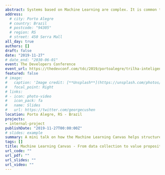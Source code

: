 ```yaml
---
abstract: Systems based on Machine Learning are complex. It is common to observe that some models do not solve the problems they should solve and end up not being used in practice. The Machine Learning Canvas aims to gather the main information for Machine Learning projects. In this mini talk, we are going to explore what this path is from collecting data to generating value. November 2019, The Developer's Conference, Porto Alegre - RS, Brazil.
address:
  # city: Porto Alegre
  # country: Brazil
  # postcode: "94305"
  # region: RS
  # street: 450 Serra Mall
all_day: true
authors: []
draft: false
date: "2019-11-27"
# date_end: "2030-06-01"
event: The Developers Conference
event_url: https://thedevconf.com/tdc/2019/portoalegre/trilha-inteligencia-artificial
featured: false
# image:
#   caption: 'Image credit: [**Unsplash**](https://unsplash.com/photos/bzdhc5b3Bxs)'
#   focal_point: Right
# links:
# - icon: photo-video
#   icon_pack: fa
#   name: Slides
#   url: https://twitter.com/georgecushen
location: Porto Alegre, RS - Brazil
projects:
- internal-project
publishDate: "2019-11-27T00:00:00Z"
# slides: example
summary: A mini talk on how the Machine Learning Canvas helps structure ML projects from data collection to value delivery, addressing common pitfalls in practical adoption.
tags: []
title: Machine Learning Canvas - From data collection to value proposition
url_code: ""
url_pdf: ""
url_slides: ""
url_video: ""
---
```

